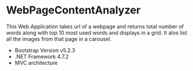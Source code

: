 # WebPageContentAnalyzer
This Web Application takes url of a webpage and returns total number of words along with top 10 most used words and displays in a grid. It alos list all the images from that page in a carousel.


- Bootstrap Version v5.2.3
- .NET Framework 4.7.2
- MVC architecture
